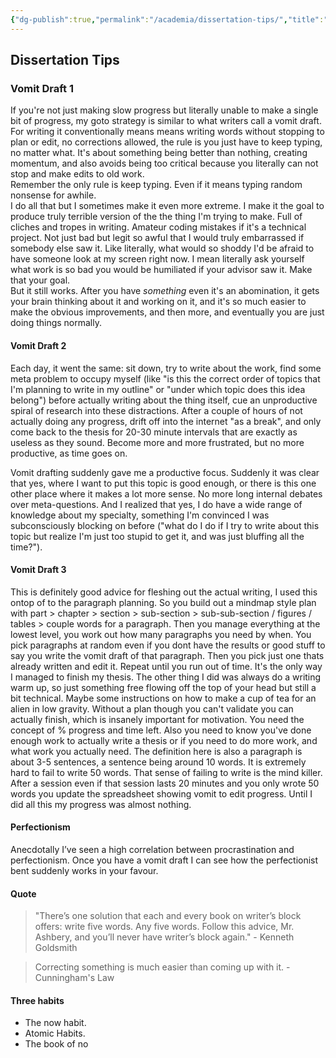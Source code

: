 ```yaml
---
{"dg-publish":true,"permalink":"/academia/dissertation-tips/","title":"Dissertation Tips","created":"2023-03-04T04:11:45.064+07:00","updated":"2023-03-07T07:11:06.186+07:00"}
---
```



## Dissertation Tips

### Vomit Draft 1

If you're not just making slow progress but literally unable to make a single bit of progress, my goto strategy is similar to what writers call a vomit draft.  
For writing it conventionally means means writing words without stopping to plan or edit, no corrections allowed, the rule is you just have to keep typing, no matter what. It's about something being better than nothing, creating momentum, and also avoids being too critical because you literally can not stop and make edits to old work.  
Remember the only rule is keep typing. Even if it means typing random nonsense for awhile.  
I do all that but I sometimes make it even more extreme. I make it the goal to produce truly terrible version of the the thing I'm trying to make. Full of cliches and tropes in writing. Amateur coding mistakes if it's a technical project. Not just bad but legit so awful that I would truly embarrassed if somebody else saw it. Like literally, what would so shoddy I'd be afraid to have someone look at my screen right now. I mean literally ask yourself what work is so bad you would be humiliated if your advisor saw it. Make that your goal.  
But it still works. After you have _something_ even it's an abomination, it gets your brain thinking about it and working on it, and it's so much easier to make the obvious improvements, and then more, and eventually you are just doing things normally.

#### Vomit Draft 2

Each day, it went the same: sit down, try to write about the work, find some meta problem to occupy myself (like "is this the correct order of topics that I'm planning to write in my outline" or "under which topic does this idea belong") before actually writing about the thing itself, cue an unproductive spiral of research into these distractions. After a couple of hours of not actually doing any progress, drift off into the internet "as a break", and only come back to the thesis for 20-30 minute intervals that are exactly as useless as they sound. Become more and more frustrated, but no more productive, as time goes on.

Vomit drafting suddenly gave me a productive focus. Suddenly it was clear that yes, where I want to put this topic is good enough, or there is this one other place where it makes a lot more sense. No more long internal debates over meta-questions. And I realized that yes, I do have a wide range of knowledge about my specialty, something I'm convinced I was subconsciously blocking on before ("what do I do if I try to write about this topic but realize I'm just too stupid to get it, and was just bluffing all the time?").

#### Vomit Draft 3

This is definitely good advice for fleshing out the actual writing, I used this ontop of to the paragraph planning. So you build out a mindmap style plan with part > chapter > section > sub-section > sub-sub-section / figures / tables > couple words for a paragraph. Then you manage everything at the lowest level, you work out how many paragraphs you need by when. You pick paragraphs at random even if you dont have the results or good stuff to say you write the vomit draft of that paragraph. Then you pick just one thats already written and edit it. Repeat until you run out of time. It's the only way I managed to finish my thesis. The other thing I did was always do a writing warm up, so just something free flowing off the top of your head but still a bit technical. Maybe some instructions on how to make a cup of tea for an alien in low gravity. Without a plan though you can't validate you can actually finish, which is insanely important for motivation. You need the concept of % progress and time left. Also you need to know you've done enough work to actually write a thesis or if you need to do more work, and what work you actually need. The definition here is also a paragraph is about 3-5 sentences, a sentence being around 10 words. It is extremely hard to fail to write 50 words. That sense of failing to write is the mind killer. After a session even if that session lasts 20 minutes and you only wrote 50 words you update the spreadsheet showing vomit to edit progress. Until I did all this my progress was almost nothing.

#### Perfectionism

Anecdotally I’ve seen a high correlation between procrastination and perfectionism. Once you have a vomit draft I can see how the perfectionist bent suddenly works in your favour.

#### Quote

> "There’s one solution that each and every book on writer’s block offers: write five words. Any five words. Follow this advice, Mr. Ashbery, and you’ll never have writer’s block again." - Kenneth Goldsmith

> Correcting something is much easier than coming up with it. - Cunningham's Law

#### Three habits

- The now habit.
- Atomic Habits.
- The book of no
